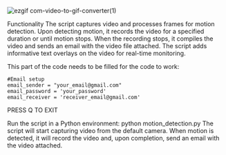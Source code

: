 ![ezgif com-video-to-gif-converter(1)](https://github.com/juanvargas37/Motion_Tracking/assets/68957192/e9ac4b98-8df7-4319-a394-45b494f312db)

Functionality
    The script captures video and processes frames for motion detection.
    Upon detecting motion, it records the video for a specified duration or until motion stops.
    When the recording stops, it compiles the video and sends an email with the video file attached.
    The script adds informative text overlays on the video for real-time monitoring.
   

This part of the code needs to be filled for the code to work:

    #Email setup
    email_sender = "your_email@gmail.com"
    email_password = 'your_password'
    email_receiver = 'receiver_email@gmail.com'

PRESS Q TO EXIT

Run the script in a Python environment:
python motion_detection.py
The script will start capturing video from the default camera. When motion is detected, it will record the video and, upon completion, send an email with the video attached.

